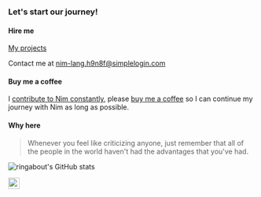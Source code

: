 ### Let's start our journey!


#### Hire me

[My projects](https://github.com/search?o=desc&q=language%3Anim+user%3Axflywind+user%3Aplanety&s=updated&type=Repositories)

Contact me at nim-lang.h9n8f@simplelogin.com

#### Buy me a coffee

I [contribute to Nim constantly](https://github.com/nim-lang/Nim/graphs/contributors), please [buy me a coffee](https://github.com/sponsors/planety) so I can continue my journey with Nim as long as possible.

#### Why here

> Whenever you feel like criticizing anyone, just remember that all of the people in the world haven't had the advantages that you've had.

![ringabout's GitHub stats](https://github-readme-stats.vercel.app/api?username=ringabout&show_icons=true&include_all_commits=true&theme=radical)

<img src="https://visitor-badge.glitch.me/badge?page_id=ringabout.ringabout" height="23">
